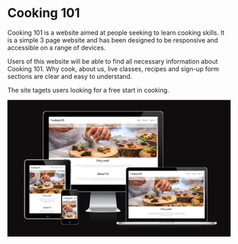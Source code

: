 # Cooking 101

Cooking 101 is a website aimed at people seeking to learn cooking skills. It is a simple 3 page website and has been designed to be responsive and accessible on a range of devices.

Users of this website will be able to find all necessary information about Cooking 101. Why cook, about us, live classes, recipes and sign-up form sections are clear and easy to understand.

The site tagets users looking for a free start in cooking.

![Am I Responsive Website](readme/screenshots/Responsivness%20across%20all%20devices.png)